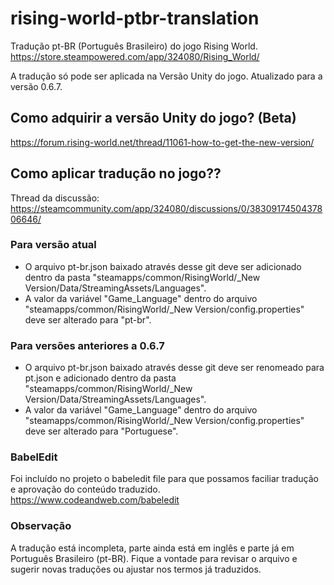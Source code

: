 # rising-world-ptbr-translation
Tradução pt-BR (Português Brasileiro) do jogo Rising World. https://store.steampowered.com/app/324080/Rising_World/

A tradução só pode ser aplicada na Versão Unity do jogo.
Atualizado para a versão 0.6.7.

## Como adquirir a versão Unity do jogo? (Beta)
https://forum.rising-world.net/thread/11061-how-to-get-the-new-version/

## Como aplicar tradução no jogo??
Thread da discussão: https://steamcommunity.com/app/324080/discussions/0/3830917450437806646/

### Para versão atual
- O arquivo pt-br.json baixado através desse git deve ser adicionado dentro da pasta "steamapps/common/RisingWorld/_New Version/Data/StreamingAssets/Languages".
- A valor da variável "Game_Language" dentro do arquivo "steamapps/common/RisingWorld/_New Version/config.properties" deve ser alterado para "pt-br".

### Para versões anteriores a 0.6.7
- O arquivo pt-br.json baixado através desse git deve ser renomeado para pt.json e adicionado dentro da pasta "steamapps/common/RisingWorld/_New Version/Data/StreamingAssets/Languages".
- A valor da variável "Game_Language" dentro do arquivo "steamapps/common/RisingWorld/_New Version/config.properties" deve ser alterado para "Portuguese".

### BabelEdit
Foi incluído no projeto o babeledit file para que possamos faciliar tradução e aprovação do conteúdo traduzido.
https://www.codeandweb.com/babeledit

### Observação
A tradução está incompleta, parte ainda está em inglês e parte já em Português Brasileiro (pt-BR). Fique a vontade para revisar o arquivo e sugerir novas traduções ou ajustar nos termos já traduzidos.

